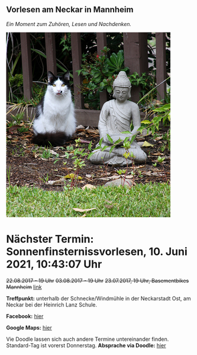 ## Vorlesen am Neckar in Mannheim
*Ein Moment zum Zuhören, Lesen und Nachdenken.*

![buddhism cat](cat.jpeg)

# Nächster Termin: Sonnenfinsternissvorlesen, 10. Juni 2021, 10:43:07 Uhr

~~22.08.2017 - 19 Uhr~~
~~03.08.2017 - 19 Uhr~~
~~23.07.2017, 19 Uhr, Basementbikes Mannheim~~ [link](https://www.google.com/maps/place/Basement+Bikes/@49.4956633,8.4562838,17z/data=!3m1!4b1!4m5!3m4!1s0x4797cc373fe60bcb:0x7adbc0eea8cd49f5!8m2!3d49.4956633!4d8.4584725?hl=en) 

**Treffpunkt:**
  unterhalb der Schnecke/Windmühle in der Neckarstadt Ost, 
  am Neckar bei der Heinrich Lanz Schule.

**Facebook:** [hier](https://www.facebook.com/vfcd1/)

**Google Maps:** [hier](https://www.google.com/maps/place/49%C2%B029'34.9%22N+8%C2%B028'44.4%22E/@49.4930279,8.4784538,155m/data=!3m2!1e3!4b1!4m5!3m4!1s0x0:0x0!8m2!3d49.493027!4d8.479001?hl=en)

Vie Doodle lassen sich auch andere Termine untereinander finden. Standard-Tag ist vorerst Donnerstag.
**Absprache via Doodle:** [hier](https://beta.doodle.com/poll/gqbxdyftytypbyqe)
